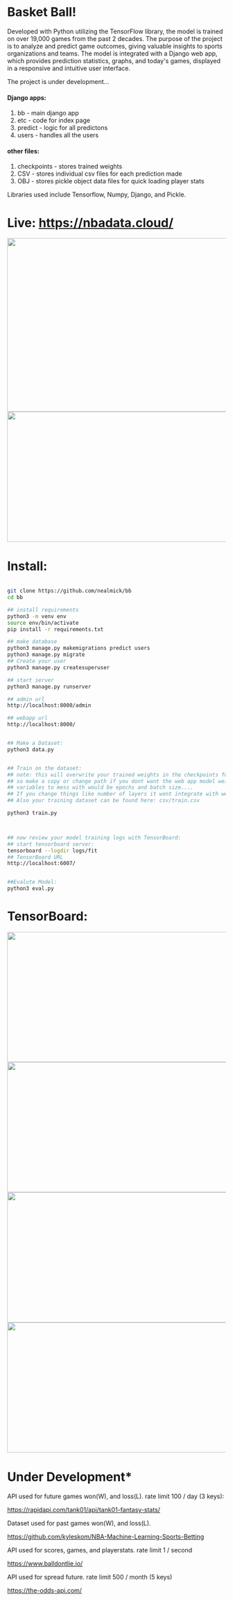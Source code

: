# Basket Ball!


Developed with Python utilizing the TensorFlow library, the model is trained on over 19,000 games from the past 2 decades. The purpose of the project is to analyze and predict game outcomes, giving valuable insights to sports organizations and teams. The model is integrated with a Django web app, which provides prediction statistics, graphs, and today's games, displayed in a responsive and intuitive user interface.




The project is under development...


#### Django apps:
1. bb - main django app
2. etc - code for index page
3. predict - logic for all predictons
4. users - handles all the users


#### other files:
1. checkpoints - stores trained weights
2. CSV - stores individual csv files for each prediction made
3. OBJ - stores pickle object data files for quick loading player stats

Libraries used include Tensorflow, Numpy, Django, and Pickle.
# Live: https://nbadata.cloud/




<img src="https://i.imgur.com/KIzXqh6.png" width="600" height="400" />
<img src="https://i.imgur.com/LY7u9xB.png" width="600" height="300" />

# Install:

```bash

git clone https://github.com/nealmick/bb
cd bb

## install requirements
python3 -m venv env
source env/bin/activate
pip install -r requirements.txt

## make database
python3 manage.py makemigrations predict users
python3 manage.py migrate
## Create your user
python3 manage.py createsuperuser

## start server
python3 manage.py runserver

## admin url
http://localhost:8000/admin

## webapp url
http://localhost:8000/


## Make a Dataset:
python3 data.py


## Train on the dataset:
## note: this will overwrite your trained weights in the checkpoints folder.
## so make a copy or change path if you dont want the web app model weights effected.
## variables to mess with would be epochs and batch size....
## If you change things like number of layers it wont integrate with web app.
## Also your training dataset can be found here: csv/train.csv 

python3 train.py



## now review your model training logs with TensorBoard:
## start tensorboard server:
tensorboard --logdir logs/fit
## TensorBoard URL
http://localhost:6007/


##Evalute Model:
python3 eval.py

```

# TensorBoard:
<img src="https://i.imgur.com/P8hmfxM.png" width="800" height="300" />
<img src="https://i.imgur.com/opg7vk4.png" width="800" height="300" />
<img src="https://i.imgur.com/Ha6OHxn.png" width="800" height="300" />
<img src="https://i.imgur.com/Zu3YQrU.png" width="800" height="300" />

# Under Development*



API used for future games won(W), and loss(L). rate limit 100 / day (3 keys):

https://rapidapi.com/tank01/api/tank01-fantasy-stats/

Dataset used for past games won(W), and loss(L).

https://github.com/kyleskom/NBA-Machine-Learning-Sports-Betting

API used for scores, games, and playerstats. rate limit 1 / second

https://www.balldontlie.io/

API used for spread future. rate limit 500 / month (5 keys)

https://the-odds-api.com/





